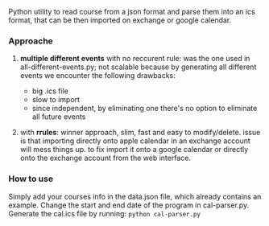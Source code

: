 Python utility to read course from a json format and parse them into an ics format, that can be then imported on exchange or google calendar.

### Approache
1. **multiple different events** with no reccurent rule: was the one used in all-different-events.py; not scalable because by generating all different events we encounter the following drawbacks:
    - big .ics file
    - slow to import
    - since independent, by eliminating one there's no option to eliminate all future events

2. with **rrules**: winner approach, slim, fast and easy to modify/delete. issue is that importing directly onto apple calendar in an exchange account will mess things up. to fix import it onto a google calendar or directly onto the exchange account from the web interface.

### How to use
Simply add your courses info in the data.json file, which already contains an example.
Change the start and end date of the program in cal-parser.py.
Generate the cal.ics file by running: `python cal-parser.py`